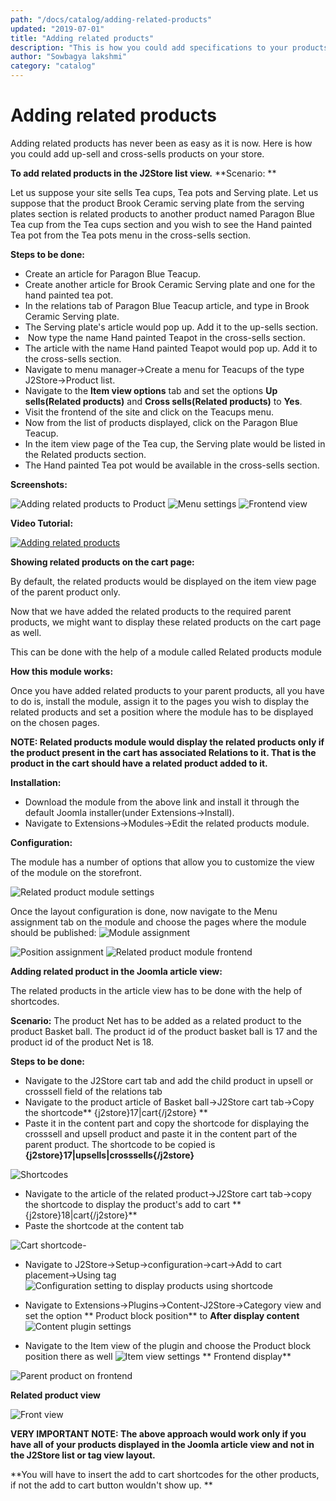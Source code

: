 ```yaml
---
path: "/docs/catalog/adding-related-products"
updated: "2019-07-01"
title: "Adding related products"
description: "This is how you could add specifications to your products"
author: "Sowbagya lakshmi"
category: "catalog"
---
```

# Adding related products

Adding related products has never been as easy as it is now. Here is how you could add up-sell and cross-sells products on your store.

**To add related products in the J2Store list view.**
**Scenario: **

Let us suppose your site sells Tea cups, Tea pots and Serving plate. Let us suppose that the product Brook Ceramic serving plate from the serving plates section is related products to another product named Paragon Blue Tea cup from the Tea cups section and you wish to see the Hand painted Tea pot from the Tea pots menu in the cross-sells section. 

**Steps to be done:**

- Create an article for Paragon Blue Teacup.
- Create another article for Brook Ceramic Serving plate and one for the hand painted tea pot. 
- In the relations tab of Paragon Blue Teacup article, and type in Brook Ceramic Serving plate. 
- The Serving plate's article would pop up. Add it to the up-sells section.
-  Now type the name Hand painted Teapot in the cross-sells section.
- The article with the name Hand painted Teapot would pop up. Add it to the cross-sells section.
- Navigate to menu manager->Create a menu for Teacups of the type J2Store->Product list.
- Navigate to the **Item view options** tab and set the options **Up sells(Related products)** and **Cross sells(Related products)** to **Yes**.
- Visit the frontend of the site and click on the Teacups menu.
- Now from the list of products displayed, click on the Paragon Blue Teacup.
- In the item view page of the Tea cup, the Serving plate would be listed in the Related products section.
- The Hand painted Tea pot would be available in the cross-sells section.

**Screenshots:**

![Adding related products to Product](../../images/catalog/adding-related-products/addingrelatedproducts-to-pro.png)
![Menu settings](../../images/catalog/adding-related-products/addingrelatedproducts-menu-settings.png)
![Frontend view](../../images/catalog/adding-related-products/frontendrelatedproducts.png)

**Video Tutorial:**

[![Adding related products](https://img.youtube.com/vi/51J1UkeRu3Y/0.jpg)](https://youtu.be/X4QtLzaBPI0 "Adding related products")

**Showing related products on the cart page:**

By default, the related products would be displayed on the item view page of the parent product only.

Now that we have added the related products to the required parent products, we might want to display these related products on the cart page as well.

This can be done with the help of a module called <link-text url="https://www.j2store.org/extensions/modules/related-products-module.html" target="_blank" rel="noopener">Related products module</link-text>

**How this module works:**

Once you have added related products to your parent products, all you have to do is, install the module, assign it to the pages you wish to display the related products and set a position where the module has to be displayed on the chosen pages.

**NOTE: Related products module would display the related products only if the product present in the cart has associated Relations to it. That is the product in the cart should have a related product added to it.**

**Installation:**

- Download the module from the above link and install it through the default Joomla installer(under Extensions->Install).
- Navigate to Extensions->Modules->Edit the related products module.

**Configuration:**

The module has a number of options that allow you to customize the view of the module on the storefront.

![Related product module settings](../../images/catalog/adding-related-products/rel-pro-mod-settings.png)

Once the layout configuration is done, now navigate to the Menu assignment tab on the module and choose the pages where the module should be published:
![Module assignment](../../images/catalog/adding-related-products/module-assignment.png)

![Position assignment](../../images/catalog/adding-related-products/position-assignment.png)
![Related product module frontend](../../images/catalog/adding-related-products/rel-pro-mod-frontend.png)

**Adding related product in the Joomla article view:**

The related products in the article view has to be done with the help of <link-text url="http://docs.j2store.org/catalog/short-codes" target="_blank" rel="noopener">shortcodes.</link-text>

**Scenario:**
The product Net has to be added as a related product to the product Basket ball. The product id of the product basket ball is 17 and the product id of the product Net is 18.

**Steps to be done:**

- Navigate to the J2Store cart tab and add the child product in upsell or crosssell field of the relations tab 
- Navigate to the product article of Basket ball->J2Store cart tab->Copy the shortcode**	{j2store}17\|cart{/j2store}	**
- Paste it in the content part and copy the shortcode for displaying the crosssell and upsell product and paste it in the content part of the parent product. The shortcode to be copied is **{j2store}17\|upsells\|crosssells{/j2store}**

![Shortcodes](../../images/catalog/adding-related-products/rel-pro-addding-content.png)
- Navigate to the article of the related product->J2Store cart tab->copy the shortcode to display the product's add to cart
 **	{j2store}18\|cart{/j2store}**
- Paste the shortcode at the content tab

![Cart shortcode](../../images/catalog/adding-related-products/cart-shortcode.png)- 
- Navigate to J2Store->Setup->configuration->cart->Add to cart placement->Using tag
![Configuration setting to display products using shortcode](../../images/catalog/adding-related-products/shortcode-configuration.png)

- Navigate to Extensions->Plugins->Content-J2Store->Category view and set the option ** Product block position** to **After display content**
![Content plugin settings](../../images/catalog/adding-related-products/content-plugin-config.png)
- Navigate to the Item view of the plugin and choose the Product block position there as well
![Item view settings](../../images/catalog/adding-related-products/content-plugin-item-view.png)
** Frontend display**

![Parent product on frontend](../../images/catalog/adding-related-products/frontend-parent-pro.png)

**Related product view**

![Front view](../../images/catalog/adding-related-products/rel-pro-view-front.png)

**VERY IMPORTANT NOTE: The above approach would work only if you have all of your products displayed in the Joomla article view and not in the J2Store list or tag view layout.**

**You will have to insert the add to cart shortcodes for the other products, if not the add to cart button wouldn't show up. **

